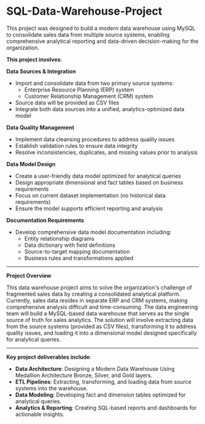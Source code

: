 # SQL-Data-Warehouse-Project

This project was designed to build a modern data warehouse using MySQL to consolidate sales data from multiple source systems, enabling comprehensive analytical reporting and data-driven decision-making for the organization.

**This project involves**:

**Data Sources & Integration**

* Import and consolidate data from two primary source systems:
     * Enterprise Resource Planning (ERP) system
     * Customer Relationship Management (CRM) system
* Source data will be provided as CSV files
* Integrate both data sources into a unified, analytics-optimized data model

**Data Quality Management**

* Implement data cleansing procedures to address quality issues
* Establish validation rules to ensure data integrity
* Resolve inconsistencies, duplicates, and missing values prior to analysis

**Data Model Design**

* Create a user-friendly data model optimized for analytical queries
* Design appropriate dimensional and fact tables based on business requirements
* Focus on current dataset implementation (no historical data requirements)
* Ensure the model supports efficient reporting and analysis

**Documentation Requirements**

* Develop comprehensive data model documentation including:
    * Entity relationship diagrams
    * Data dictionary with field definitions
    * Source-to-target mapping documentation
    * Business rules and transformations applied

---

**Project Overview**

This data warehouse project aims to solve the organization's challenge of fragmented sales data by creating a consolidated analytical platform. Currently, sales data resides in separate ERP and CRM systems, making comprehensive analysis difficult and time-consuming.
The data engineering team will build a MySQL-based data warehouse that serves as the single source of truth for sales analytics. The solution will involve extracting data from the source systems (provided as CSV files), transforming it to address quality issues, and loading it into a dimensional model designed specifically for analytical queries.


----

**Key project deliverables include**:

* **Data Architecture**: Designing a Modern Data Warehouse Using Medallion Architecture Bronze, Silver, and Gold layers.
* **ETL Pipelines**: Extracting, transforming, and loading data from source systems into the warehouse.
* **Data Modeling**: Developing fact and dimension tables optimized for analytical queries.
* **Analytics & Reporting**: Creating SQL-based reports and dashboards for actionable insights.





